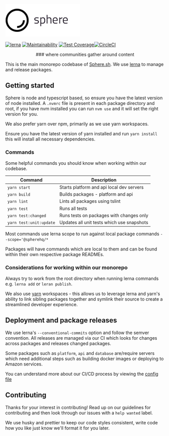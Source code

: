 <img src="./sphere-logo.png">

[![lerna](https://img.shields.io/badge/maintained%20with-lerna-cc00ff.svg)](https://lerna.js.org/) [![Maintainability](https://api.codeclimate.com/v1/badges/a88399d1da7c5697b4c7/maintainability)](https://codeclimate.com/github/spherehq/sphere/maintainability) [![Test Coverage](https://api.codeclimate.com/v1/badges/a88399d1da7c5697b4c7/test_coverage)](https://codeclimate.com/github/spherehq/sphere/test_coverage)[![CircleCI](https://circleci.com/gh/spherehq/sphere.svg?style=svg)](https://circleci.com/gh/spherehq/sphere)

<div align="center">
### where communities gather around content
</div>

This is the main monorepo codebase of [Sphere.sh](https://sphere.sh). We use [lerna](https://github.com/lerna/lerna) to manage and release packages.

## Getting started

Sphere is node and typescript based, so ensure you have the latest version of node installed. A `.nvmrc` file is present in each package directory and root, if you have nvm installed you can run `nvm use` and it will set the right version for you.

We also prefer yarn over npm, primarily as we use yarn workspaces.

Ensure you have the latest version of yarn installed and run `yarn install` this will install all necessary dependencies.

### Commands

Some helpful commands you should know when working within our codebase.

| Command                 | Description                                |
| ----------------------- | ------------------------------------------ |
| `yarn start`            | Starts platform and api local dev servers  |
| `yarn build`            | Builds packages - platform and api         |
| `yarn lint`             | Lints all packages using tslint            |
| `yarn test`             | Runs all tests                             |
| `yarn test:changed`     | Runs tests on packages with changes only   |
| `yarn test:unit:update` | Updates all unit tests which use snapshots |

Most commands use lerna scope to run against local package commands `--scope='@spherehq/*`

Packages will have commands which are local to them and can be found within their own respective package READMEs.

### Considerations for working within our monorepo

Always try to work from the root directory when running lerna commands e.g. `lerna add` or `leran publish`.

We also use [yarn](https://yarnpkg.com/lang/en/) workspaces - this allows us to leverage lerna and yarn's ability to link sibling packages together and symlink their source to create a streamlined developer experience.

## Deployment and package releases

We use lerna's `--conventional-commits` option and follow the semver convention. All releases are managed via our CI which looks for changes across packages and releases changed packages.

Some packages such as `platform`, `api` and `database` are/require servers which need additional steps such as building docker images or deploying to Amazon services.

You can understand more about our CI/CD process by viewing the [config file](.circleci/config.yml)

## Contributing

Thanks for your interest in contributing! Read up on our guidelines for contributing and then look through our issues with a `help wanted` label.

We use husky and prettier to keep our code styles consistent, write code how you like just know we'll format it for you later.
